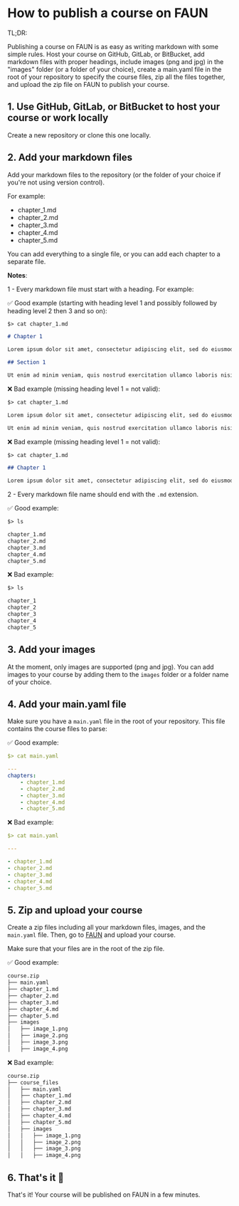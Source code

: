 # How to publish a course on FAUN

TL;DR:

Publishing a course on FAUN is as easy as writing markdown with some simple rules. Host your course on GitHub, GitLab, or BitBucket, add markdown files with proper headings, include images (png and jpg) in the "images" folder (or a folder of your choice), create a main.yaml file in the root of your repository to specify the course files, zip all the files together, and upload the zip file on FAUN to publish your course.

## 1. Use GitHub, GitLab, or BitBucket to host your course or work locally

Create a new repository or clone this one locally.

## 2. Add your markdown files

Add your markdown files to the repository (or the folder of your choice if you're not using version control).

For example:

- chapter_1.md
- chapter_2.md
- chapter_3.md
- chapter_4.md
- chapter_5.md

You can add everything to a single file, or you can add each chapter to a separate file.

**Notes**:

1 - Every markdown file must start with a heading. For example:

✅ Good example (starting with heading level 1 and possibly followed by heading level 2 then 3 and so on):

```markdown
$> cat chapter_1.md

# Chapter 1

Lorem ipsum dolor sit amet, consectetur adipiscing elit, sed do eiusmod tempor incididunt ut labore et dolore magna aliqua.

## Section 1

Ut enim ad minim veniam, quis nostrud exercitation ullamco laboris nisi ut aliquip ex ea commodo consequat. Lorem ipsum dolor sit amet, consectetur adipiscing elit, sed do eiusmod tempor incididunt ut labore et dolore magna aliqua.
```

❌ Bad example (missing heading level 1 = not valid):

```markdown
$> cat chapter_1.md

Lorem ipsum dolor sit amet, consectetur adipiscing elit, sed do eiusmod tempor incididunt ut labore et dolore magna aliqua.

Ut enim ad minim veniam, quis nostrud exercitation ullamco laboris nisi ut aliquip ex ea commodo consequat. Lorem ipsum dolor sit amet, consectetur adipiscing elit, sed do eiusmod tempor incididunt ut labore et dolore magna aliqua.
```

❌ Bad example (missing heading level 1 = not valid):

```markdown
$> cat chapter_1.md

## Chapter 1

Lorem ipsum dolor sit amet, consectetur adipiscing elit, sed do eiusmod tempor incididunt ut labore et dolore magna aliqua.
```

2 - Every markdown file name should end with the `.md` extension. 

✅ Good example:

```markdown
$> ls 

chapter_1.md
chapter_2.md
chapter_3.md
chapter_4.md
chapter_5.md
```

❌ Bad example:

```markdown
$> ls

chapter_1
chapter_2
chapter_3
chapter_4
chapter_5
```

## 3. Add your images

At the moment, only images are supported (png and jpg). You can add images to your course by adding them to the `images` folder or a folder name of your choice.

## 4. Add your main.yaml file

Make sure you have a `main.yaml` file in the root of your repository. This file contains the course files to parse:

✅ Good example:

```yaml
$> cat main.yaml

---
chapters:
    - chapter_1.md
    - chapter_2.md
    - chapter_3.md
    - chapter_4.md
    - chapter_5.md
```

❌ Bad example:

```yaml
$> cat main.yaml

---

- chapter_1.md
- chapter_2.md
- chapter_3.md
- chapter_4.md
- chapter_5.md
```

## 5. Zip and upload your course

Create a zip files including all your markdown files, images, and the `main.yaml` file. Then, go to [FAUN](https://faun.dev) and upload your course.

Make sure that your files are in the root of the zip file.

✅ Good example:

```bash
course.zip
├── main.yaml
├── chapter_1.md
├── chapter_2.md
├── chapter_3.md
├── chapter_4.md
├── chapter_5.md
├── images
│   ├── image_1.png
│   ├── image_2.png
│   ├── image_3.png
│   ├── image_4.png
```

❌ Bad example:

```bash
course.zip
├── course_files
│   ├── main.yaml
│   ├── chapter_1.md
│   ├── chapter_2.md
│   ├── chapter_3.md
│   ├── chapter_4.md
│   ├── chapter_5.md
│   ├── images
│   │   ├── image_1.png
│   │   ├── image_2.png
│   │   ├── image_3.png
│   │   ├── image_4.png
```

## 6. That's it 🎉

That's it! Your course will be published on FAUN in a few minutes.
